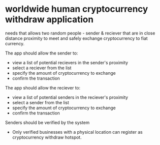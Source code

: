 # worldwide human cryptocurrency withdraw application 

needs that allows two random people - sender & reciever that are in close distance proximity to meet and safely exchange cryptocurrency to fiat currency.

The app should allow the sender to:

- view a list of potential recievers in the sender's proximity
- select a reciever from the list
- specify the amount of cryptocurrency to exchange
- confirm the transaction

The app should allow the reciever to:

- view a list of potential senders in the reciever's proximity
- select a sender from the list
- specify the amount of cryptocurrency to exchange
- confirm the transaction

Senders should be verified by the system
- Only verified businesses with a physical location can register as cryptocurrency withdraw hotspot.
